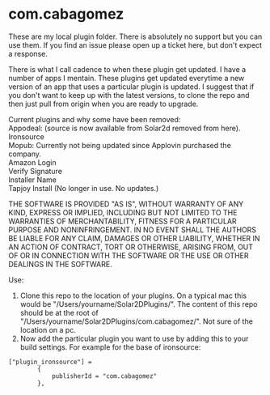 # com.cabagomez

These are my local plugin folder. There is absolutely no support but you can use them. If you find an issue please open up a ticket here, but don't expect a response. 

There is what I call cadence to when these plugin get updated. I have a number of apps I mentain. These plugins get updated everytime a new version of an app that uses a particular plugin is updated. I suggest that if you don't want to keep up with the latest versions, to clone the repo and then just pull from origin when you are ready to upgrade.

Current plugins and why some have been removed:   
Appodeal: (source is now available from Solar2d removed from here).    
Ironsource   
Mopub: Currently not being updated since Applovin purchased the company.   
Amazon Login   
Verify Signature   
Installer Name   
Tapjoy Install (No longer in use. No updates.)   


THE SOFTWARE IS PROVIDED "AS IS", WITHOUT WARRANTY OF ANY KIND, EXPRESS OR IMPLIED, INCLUDING BUT NOT LIMITED TO THE WARRANTIES OF MERCHANTABILITY, FITNESS FOR A PARTICULAR PURPOSE AND NONINFRINGEMENT. IN NO EVENT SHALL THE AUTHORS BE LIABLE FOR ANY CLAIM, DAMAGES OR OTHER LIABILITY, WHETHER IN AN ACTION OF CONTRACT, TORT OR OTHERWISE, ARISING FROM, OUT OF OR IN CONNECTION WITH THE SOFTWARE OR THE USE OR OTHER DEALINGS IN THE SOFTWARE.   

Use: 
1. Clone this repo to the location of your plugins. On a typical mac this would be "/Users/yourname/Solar2DPlugins/". The content of this repo should be at the root of "/Users/yourname/Solar2DPlugins/com.cabagomez/". Not sure of the location on a pc.   
2. Now add the particular plugin you want to use by adding this to your build settings. For example for the base of ironsource:
```
["plugin_ironsource"] = 
        {
            publisherId = "com.cabagomez"
        },

```




